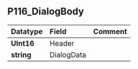 ## P116\_DialogBody ##
| **Datatype** | **Field** | **Comment** |
|:-------------|:----------|:------------|
| **UInt16** | Header |  |
| **string** | DialogData |  |